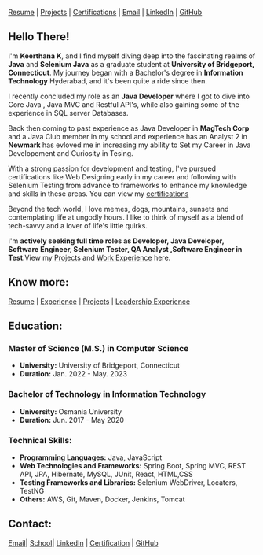 [Resume](https://drive.google.com/file/d/1L7mR7kDmLZQRJGbQID0G2s0GQ2_nFXsD/view?usp=drive_link) | [Projects](projects.md#projects) | [Certifications](Certification.md#Certification) | [Email](mailto:keerthanak1125@gmail.com) | [LinkedIn](http://linkedin.com/in/keerthana-reddy-ft25) | [GitHub](https://github.com/KeerthanaReddy1125)

## Hello There!

I'm **Keerthana K**, and I find myself diving deep into the fascinating realms of **Java** and  **Selenium Java** as a graduate student at **University of Bridgeport, Connecticut**. My journey began with a Bachelor's degree in **Information Technology** Hyderabad, and it's been quite a ride since then. 

I recently concluded my role as an **Java Developer** where I got to dive into Core Java , Java MVC and Restful API's, while also gaining some of the experience in SQL server Databases.

Back then coming to past experience as Java Developer in **MagTech Corp** and  a Java Club member in my school and experience has an Analyst 2 in **Newmark**  has evloved me in increasing my ability to Set my Career in Java Developement and Curiosity in Tesing.

With a strong passion for development and testing, I've pursued certifications like Web Designing early in my career and following with Selenium Testing from advance to frameworks to enhance my knowledge and skills in these areas. You can view my [certifications](Certification.md#Certification)


Beyond the tech world, I love memes, dogs, mountains, sunsets and contemplating life at ungodly hours. I like to think of myself as a blend of tech-savvy and a lover of life's little quirks. 

I'm **actively seeking full time roles as Developer, Java Developer, Software Engineer, Selenium Tester, QA Analyst ,Software Engineer in Test**.View my [Projects](Projects.md#projects) and [Work Experience](Experience.md#experience) here. 

## Know more:
[Resume](https://drive.google.com/file/d/1L7mR7kDmLZQRJGbQID0G2s0GQ2_nFXsD/view?usp=drive_link) | [Experience](Experience.md#experience) | [Projects](Projects.md#projects) | [Leadership Experience](Leadershipexp.md#Leadershipexp)

## Education:
### Master of Science (M.S.) in Computer Science
- **University:** University of Bridgeport, Connecticut
- **Duration:** Jan. 2022 - May. 2023
  
### Bachelor of Technology in Information Technology
- **University:** Osmania University
- **Duration:** Jun. 2017 - May 2020



### Technical Skills:

- **Programming Languages:** Java, JavaScript
- **Web Technologies and Frameworks:** Spring Boot, Spring MVC, REST API, JPA, Hibernate, MySQL, JUnit, React, HTML,CSS
- **Testing Frameworks and Libraries:** Selenium WebDriver, Locaters, TestNG
- **Others:** AWS, Git, Maven, Docker, Jenkins, Tomcat



## Contact:
[Email](mailto:keerthanak1125@gmail.com)| [School](mailto:kkudu@my.bridgeport.edu)| [LinkedIn](https://www.linkedin.com/in/keerthana-reddy-FT25) | [Certification](Certification.md#Certification) | [GitHub](https://github.com/KeerthanaReddy1125)
